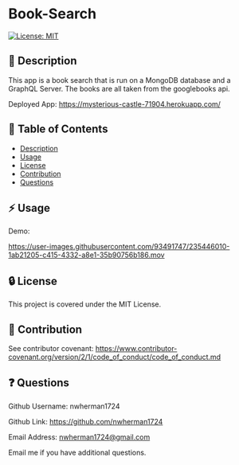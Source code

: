 # Book-Search

[![License: MIT](https://img.shields.io/badge/License-MIT-yellow.svg)](https://opensource.org/licenses/MIT)

  ## :blue_book: Description

 This app is a book search that is run on a MongoDB database and a GraphQL Server. The books are all taken from the googlebooks api.
 
 Deployed App: https://mysterious-castle-71904.herokuapp.com/

  ## :bookmark_tabs: Table of Contents

  - [Description](#description)
  - [Usage](#usage)
  - [License](#license)
  - [Contribution](#contribution)
  - [Questions](#questions)
 

  ## :zap: Usage

Demo:

https://user-images.githubusercontent.com/93491747/235446010-1ab21205-c415-4332-a8e1-35b90756b186.mov

  ## :lock: License
  
  This project is covered under the MIT License.

  ## :handshake: Contribution
  
  See contributor covenant: https://www.contributor-covenant.org/version/2/1/code_of_conduct/code_of_conduct.md
  
  ## :question: Questions
  Github Username: nwherman1724

  Github Link: https://github.com/nwherman1724
  
  Email Address: nwherman1724@gmail.com
  
  Email me if you have additional questions.
